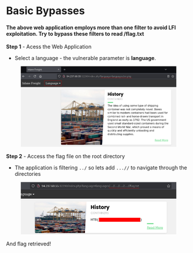 # Basic Bypasses

#### The above web application employs more than one filter to avoid LFI exploitation. Try to bypass these filters to read /flag.txt

**Step 1** - Acess the Web Application

* Select a language - the vulnerable parameter is **language**.

<figure><img src="../../../.gitbook/assets/image (3) (1) (1) (1) (1).png" alt=""><figcaption></figcaption></figure>

**Step 2** - Access the flag file on the root directory

* The application is filtering `../` so lets add `...//` to navigate through the directories

<figure><img src="../../../.gitbook/assets/image (4) (1) (1) (1).png" alt=""><figcaption></figcaption></figure>

And flag retrieved!
